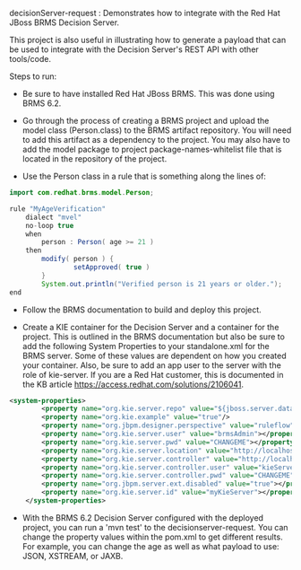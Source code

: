 decisionServer-request : Demonstrates how to integrate with the Red Hat JBoss BRMS Decision Server.

This project is also useful in illustrating how to generate a payload that can be used to integrate with the Decision Server's REST API with other tools/code.

Steps to run:

* Be sure to have installed Red Hat JBoss BRMS.  This was done using BRMS 6.2.  

* Go through the process of creating a BRMS project and upload the model class (Person.class) to the BRMS artifact repository.  You will need to add this artifact as a dependency to the project.  You may also have to add the model package to project package-names-whitelist file that is located in the repository of the project.

* Use the Person class in a rule that is something along the lines of:

```java
import com.redhat.brms.model.Person;

rule "MyAgeVerification"
	dialect "mvel"
	no-loop true
	when
		person : Person( age >= 21 )
	then
		modify( person ) {
				setApproved( true )
		}
		System.out.println("Verified person is 21 years or older.");
end
```


*  Follow the BRMS documentation to build and deploy this project.

*  Create a KIE container for the Decision Server and a container for the project.  This is outlined in the BRMS documentation but also be sure to add the following System Properties to your standalone.xml for the BRMS server.  Some of these values are dependent on how you created your container.  Also, be sure to add an app user to the server with the role of kie-server.  If you are a Red Hat customer, this is documented in the KB article https://access.redhat.com/solutions/2106041.

```xml
<system-properties>
        <property name="org.kie.server.repo" value="${jboss.server.data.dir}"/>
        <property name="org.kie.example" value="true"/>
        <property name="org.jbpm.designer.perspective" value="ruleflow"/>
        <property name="org.kie.server.user" value="brmsAdmin"></property>
        <property name="org.kie.server.pwd" value="CHANGEME"></property>
        <property name="org.kie.server.location" value="http://localhost:8080/kie-server/services/rest/server"></property>
        <property name="org.kie.server.controller" value="http://localhost:8080/business-central/rest/controller"></property>
        <property name="org.kie.server.controller.user" value="kieServerUser"></property>
        <property name="org.kie.server.controller.pwd" value="CHANGEME"></property>
        <property name="org.jbpm.server.ext.disabled" value="true"></property>
        <property name="org.kie.server.id" value="myKieServer"></property>
    </system-properties>
```
    
*  With the BRMS 6.2 Decision Server configured with the deployed project, you can run a 'mvn test' to the decisionserver-request.  You can change the property values within the pom.xml to get different results.  For example, you can change the age as well as what payload to use:  JSON, XSTREAM, or JAXB.

